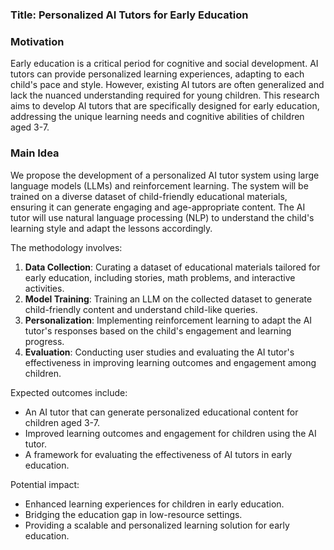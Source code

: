 ### Title: Personalized AI Tutors for Early Education

### Motivation
Early education is a critical period for cognitive and social development. AI tutors can provide personalized learning experiences, adapting to each child's pace and style. However, existing AI tutors are often generalized and lack the nuanced understanding required for young children. This research aims to develop AI tutors that are specifically designed for early education, addressing the unique learning needs and cognitive abilities of children aged 3-7.

### Main Idea
We propose the development of a personalized AI tutor system using large language models (LLMs) and reinforcement learning. The system will be trained on a diverse dataset of child-friendly educational materials, ensuring it can generate engaging and age-appropriate content. The AI tutor will use natural language processing (NLP) to understand the child's learning style and adapt the lessons accordingly.

The methodology involves:
1. **Data Collection**: Curating a dataset of educational materials tailored for early education, including stories, math problems, and interactive activities.
2. **Model Training**: Training an LLM on the collected dataset to generate child-friendly content and understand child-like queries.
3. **Personalization**: Implementing reinforcement learning to adapt the AI tutor's responses based on the child's engagement and learning progress.
4. **Evaluation**: Conducting user studies and evaluating the AI tutor's effectiveness in improving learning outcomes and engagement among children.

Expected outcomes include:
- An AI tutor that can generate personalized educational content for children aged 3-7.
- Improved learning outcomes and engagement for children using the AI tutor.
- A framework for evaluating the effectiveness of AI tutors in early education.

Potential impact:
- Enhanced learning experiences for children in early education.
- Bridging the education gap in low-resource settings.
- Providing a scalable and personalized learning solution for early education.
